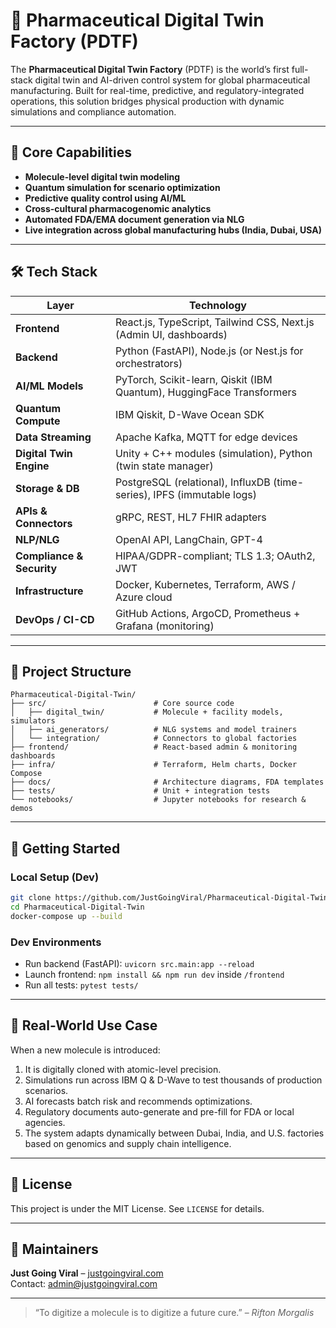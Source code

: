 # 💊 Pharmaceutical Digital Twin Factory (PDTF)

The **Pharmaceutical Digital Twin Factory** (PDTF) is the world’s first full-stack digital twin and AI-driven control system for global pharmaceutical manufacturing. Built for real-time, predictive, and regulatory-integrated operations, this solution bridges physical production with dynamic simulations and compliance automation.

---

## 🧠 Core Capabilities

- **Molecule-level digital twin modeling**
- **Quantum simulation for scenario optimization**
- **Predictive quality control using AI/ML**
- **Cross-cultural pharmacogenomic analytics**
- **Automated FDA/EMA document generation via NLG**
- **Live integration across global manufacturing hubs (India, Dubai, USA)**

---

## 🛠️ Tech Stack

| Layer                | Technology |
|----------------------|------------|
| **Frontend**         | React.js, TypeScript, Tailwind CSS, Next.js (Admin UI, dashboards) |
| **Backend**          | Python (FastAPI), Node.js (or Nest.js for orchestrators) |
| **AI/ML Models**     | PyTorch, Scikit-learn, Qiskit (IBM Quantum), HuggingFace Transformers |
| **Quantum Compute**  | IBM Qiskit, D-Wave Ocean SDK |
| **Data Streaming**   | Apache Kafka, MQTT for edge devices |
| **Digital Twin Engine** | Unity + C++ modules (simulation), Python (twin state manager) |
| **Storage & DB**     | PostgreSQL (relational), InfluxDB (time-series), IPFS (immutable logs) |
| **APIs & Connectors**| gRPC, REST, HL7 FHIR adapters |
| **NLP/NLG**          | OpenAI API, LangChain, GPT-4 |
| **Compliance & Security** | HIPAA/GDPR-compliant; TLS 1.3; OAuth2, JWT |
| **Infrastructure**   | Docker, Kubernetes, Terraform, AWS / Azure cloud |
| **DevOps / CI-CD**   | GitHub Actions, ArgoCD, Prometheus + Grafana (monitoring) |

---

## 📁 Project Structure

```
Pharmaceutical-Digital-Twin/
├── src/                        # Core source code
│   ├── digital_twin/           # Molecule + facility models, simulators
│   ├── ai_generators/          # NLG systems and model trainers
│   └── integration/            # Connectors to global factories
├── frontend/                   # React-based admin & monitoring dashboards
├── infra/                      # Terraform, Helm charts, Docker Compose
├── docs/                       # Architecture diagrams, FDA templates
├── tests/                      # Unit + integration tests
└── notebooks/                  # Jupyter notebooks for research & demos
```

---

## 🚀 Getting Started

### Local Setup (Dev)

```bash
git clone https://github.com/JustGoingViral/Pharmaceutical-Digital-Twin.git
cd Pharmaceutical-Digital-Twin
docker-compose up --build
```

### Dev Environments

- Run backend (FastAPI): `uvicorn src.main:app --reload`
- Launch frontend: `npm install && npm run dev` inside `/frontend`
- Run all tests: `pytest tests/`

---

## 🧬 Real-World Use Case

When a new molecule is introduced:
1. It is digitally cloned with atomic-level precision.
2. Simulations run across IBM Q & D-Wave to test thousands of production scenarios.
3. AI forecasts batch risk and recommends optimizations.
4. Regulatory documents auto-generate and pre-fill for FDA or local agencies.
5. The system adapts dynamically between Dubai, India, and U.S. factories based on genomics and supply chain intelligence.

---

## 📜 License

This project is under the MIT License. See `LICENSE` for details.

---

## 👤 Maintainers

**Just Going Viral** – [justgoingviral.com](https://justgoingviral.com)  
Contact: [admin@justgoingviral.com](mailto:admin@justgoingviral.com)

---

> “To digitize a molecule is to digitize a future cure.” – *Rifton Morgalis*
